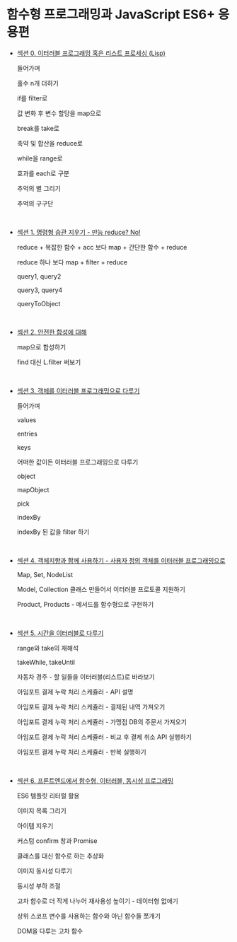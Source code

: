 # 함수형 프로그래밍과 JavaScript ES6+ 응용편

- [섹션 0. 이터러블 프로그래밍 혹은 리스트 프로세싱 (Lisp)](0.%20이터러블%20프로그래밍%20혹은%20리스트%20프로세싱%20%28Lisp%29)

  들어가며

  홀수 n개 더하기

  if를 filter로

  값 변화 후 변수 할당을 map으로

  break를 take로

  축약 및 합산을 reduce로

  while을 range로

  효과를 each로 구분

  추억의 별 그리기

  추억의 구구단

<br/>

- [섹션 1. 명령형 습관 지우기 - 만능 reduce? No!](섹션%201.%20명령형%20습관%20지우기%20%2D%20만능%20reduce%3F%20No%21)

  reduce + 복잡한 함수 + acc 보다 map + 간단한 함수 + reduce

  reduce 하나 보다 map + filter + reduce

  query1, query2

  query3, query4

  queryToObject

<br/>

- [섹션 2. 안전한 합성에 대해](섹션%202.%20안전한%20합성에%20대해)

  map으로 합성하기

  find 대신 L.filter 써보기

<br/>

- [섹션 3. 객체를 이터러블 프로그래밍으로 다루기](섹션%203.%20객체를%20이터러블%20프로그래밍으로%20다루기)

  들어가며

  values

  entries

  keys

  어떠한 값이든 이터러블 프로그래밍으로 다루기

  object

  mapObject

  pick

  indexBy

  indexBy 된 값을 filter 하기

<br/>

- [섹션 4. 객체지향과 함께 사용하기 - 사용자 정의 객체를 이터러블 프로그래밍으로](섹션%204.%20객체지향과%20함께%20사용하기%20%2D%20사용자%20정의%20객체를%20이터러블%20프로그래밍으로)

  Map, Set, NodeList

  Model, Collection 클래스 만들어서 이터러블 프로토콜 지원하기

  Product, Products - 메서드를 함수형으로 구현하기

<br/>

- [섹션 5. 시간을 이터러블로 다루기](섹션%205.%20시간을%20이터러블로%20다루기)

  range와 take의 재해석

  takeWhile, takeUntil

  자동차 경주 - 할 일들을 이터러블(리스트)로 바라보기

  아임포트 결제 누락 처리 스케쥴러 - API 설명

  아임포트 결제 누락 처리 스케쥴러 - 결제된 내역 가져오기

  아임포트 결제 누락 처리 스케쥴러 - 가맹점 DB의 주문서 가져오기

  아임포트 결제 누락 처리 스케쥴러 - 비교 후 결제 취소 API 실행하기

  아임포트 결제 누락 처리 스케쥴러 - 반복 실행하기

<br/>

- [섹션 6. 프론트엔드에서 함수형, 이터러블, 동시성 프로그래밍](섹션%206.%20프론트엔드에서%20함수형%2C%20이터러블%2C%20동시성%20프로그래밍)

  ES6 템플릿 리터럴 활용

  이미지 목록 그리기

  아이템 지우기

  커스텀 confirm 창과 Promise

  클래스를 대신 함수로 하는 추상화

  이미지 동시성 다루기

  동시성 부하 조절

  고차 함수로 더 작게 나누어 재사용성 높이기 - 데이터형 없애기

  상위 스코프 변수를 사용하는 함수와 아닌 함수들 쪼개기

  DOM을 다루는 고차 함수

<br/>
